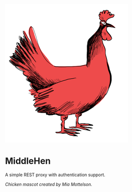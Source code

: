 ![MiddleHen Mascot](https://raw.githubusercontent.com/informeren/middlehen/develop/assets/middlehen-400.png)

MiddleHen
=========

A simple REST proxy with authentication support.

_Chicken mascot created by Mia Mottelson._
